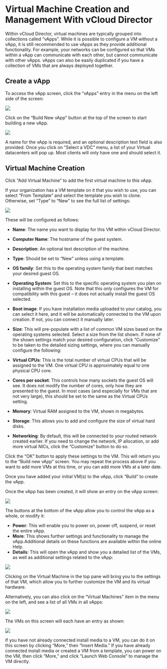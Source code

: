 # Virtual Machine Creation and Management With vCloud Director
Within vCloud Director, virtual machines are typically grouped into collections called “vApps”. While it is possible to configure a VM without a vApp, it is still recommended to use vApps as they provide additional functionality.  For example, your networks can be configured so that VMs within a vApp can communicate with each other, but cannot communicate with other vApps.  vApps can also be easily duplicated if you have a collection of VMs that are always deployed together.

## Create a vApp
To access the vApp screen, click the “vApps” entry in the menu on the left side of the screen:

![](assets/12-vapp.png)

Click on the “Build New vApp” button at the top of the screen to start building a new vApp.

![](assets/13-vapp-build.png)

A name for the vApp is required, and an optional description text field is also provided. Once you click on “Select a VDC” menu, a list of your Virtual datacenters will pop up. Most clients will only have one and should select it.

## Virtual Machine Creation
Click “Add Virtual Machine” to add the first virtual machine to this vApp.

If your organization has a VM template on it that you wish to use, you can select “From Template” and select the template you wish to clone. Otherwise, set “Type” to “New” to see the full list of settings:

![](assets/13-vm-create.png)

These will be configured as follows:
- **Name**: The name you want to display for this VM within vCloud Director.
- **Computer Name**: The hostname of the guest system.
- **Description**: An optional text description of the machine.
- **Type**: Should be set to “New” unless using a template.
- **OS family**: Set this to the operating system family that best matches your desired guest OS.
- **Operating System**: Set this to the specific operating system you plan on installing within the guest OS. Note that this only configures the VM for compatibility with this guest – it does not actually install the guest OS selected.
- **Boot image**: If you have installation media uploaded to your catalog, you can select it here, and it will be automatically connected to the VM upon creation. If not, you can connect it manually later.
- **Size**: This will pre-populate with a list of common VM sizes based on the operating systems selected. Select a size from the list shown. If none of the shown settings match your desired configuration, click “Customize” to be taken to the detailed sizing settings, where you can manually configure the following:

- **Virtual CPUs**: This is the total number of virtual CPUs that will be assigned to the VM. One virtual CPU is approximately equal to one physical CPU core.
- **Cores per socket**: This controls how many sockets the guest OS will see. It does not modify the number of cores, only how they are presented to the guest.  In most cases (and especially for VMs that are not very large), this should be set to the same as the Virtual CPUs setting.
- **Memory**: Virtual RAM assigned to the VM, shown in megabytes.
- **Storage**: This allows you to add and configure the size of virtual hard disks.
- **Networking**: By default, this will be connected to your routed network created earlier. If you need to change the network, IP allocation, or add more virtual NICs, click the “Customize” button to do so.

Click the “OK” button to apply these settings to the VM.  This will return you to the “Build new vApp” screen.  You may repeat the process above if you want to add more VMs at this time, or you can add more VMs at a later date.

Once you have added your initial VM(s) to the vApp, click “Build” to create the vApp.

Once the vApp has been created, it will show an entry on the vApp screen:

![](assets/14-vapp-status.png)

The buttons at the bottom of the vApp allow you to control the vApp as a whole, or modify it:
- **Power**: This will enable you to power on, power off, suspend, or reset the entire vApp.
- **More**: This shows further settings and functionality to manage the vApp.Additional details on these functions are available within the online Help.
- **Details**: This will open the vApp and show you a detailed list of the VMs, as well as additional settings related to the vApp:

![](assets/pportal/15-vapp-details.png)

Clicking on the Virtual Machine in the top pane will bring you to the settings of that VM, which allow you to further customize the VM and its virtual hardware.

Alternatively, you can also click on the “Virtual Machines” item in the menu on the left, and see a list of all VMs in all vApps:

![](assets/16-vms.png)

The VMs on this screen will each have an entry as shown:

![](assets/17-vm-status.png)

If you have not already connected install media to a VM, you can do it on this screen by clicking “More,” then “Insert Media.” If you have already connected install media or created a VM from a template, you can power on the VM, then click “More,” and click “Launch Web Console” to manage the VM directly.

